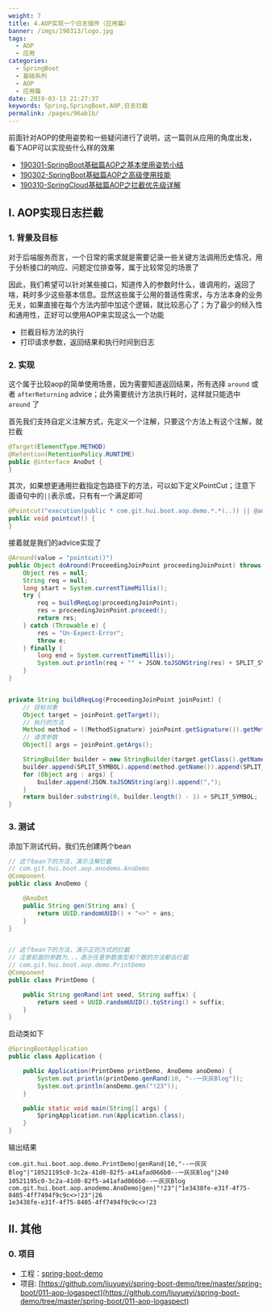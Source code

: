 ```yaml
---
weight: 7
title: 4.AOP实现一个日志插件（应用篇）
banner: /imgs/190313/logo.jpg
tags: 
  - AOP
  - 应用
categories: 
  - SpringBoot
  - 基础系列
  - AOP
  - 应用篇
date: 2019-03-13 21:27:37
keywords: Spring,SpringBoot,AOP,日志拦截
permalink: /pages/96ab1b/
---
```


前面针对AOP的使用姿势和一些疑问进行了说明，这一篇则从应用的角度出发，看下AOP可以实现些什么样的效果

- [190301-SpringBoot基础篇AOP之基本使用姿势小结](http://spring.hhui.top/spring-blog/2019/03/01/190301-SpringBoot%E5%9F%BA%E7%A1%80%E7%AF%87AOP%E4%B9%8B%E5%9F%BA%E6%9C%AC%E4%BD%BF%E7%94%A8%E5%A7%BF%E5%8A%BF%E5%B0%8F%E7%BB%93/)
- [190302-SpringBoot基础篇AOP之高级使用技能](http://spring.hhui.top/spring-blog/2019/03/02/190302-SpringBoot%E5%9F%BA%E7%A1%80%E7%AF%87AOP%E4%B9%8B%E9%AB%98%E7%BA%A7%E4%BD%BF%E7%94%A8%E6%8A%80%E8%83%BD/)
- [190310-SpringCloud基础篇AOP之拦截优先级详解](http://spring.hhui.top/spring-blog/2019/03/10/190310-SpringCloud%E5%9F%BA%E7%A1%80%E7%AF%87AOP%E4%B9%8B%E6%8B%A6%E6%88%AA%E4%BC%98%E5%85%88%E7%BA%A7%E8%AF%A6%E8%A7%A3/)

<!-- more -->

## I. AOP实现日志拦截

### 1. 背景及目标

对于后端服务而言，一个日常的需求就是需要记录一些关键方法调用历史情况，用于分析接口的响应、问题定位排查等，属于比较常见的场景了

因此，我们希望可以针对某些接口，知道传入的参数时什么，谁调用的，返回了啥，耗时多少这些基本信息。显然这些属于公用的普适性需求，与方法本身的业务无关，如果直接在每个方法内部中加这个逻辑，就比较恶心了；为了最少的倾入性和通用性，正好可以使用AOP来实现这么一个功能

- 拦截目标方法的执行
- 打印请求参数，返回结果和执行时间到日志

### 2. 实现

这个属于比较aop的简单使用场景，因为需要知道返回结果，所有选择 `around` 或者 `afterReturning` advice；此外需要统计方法执行耗时，这样就只能选中 `around` 了

首先我们支持自定义注解方式，先定义一个注解，只要这个方法上有这个注解，就拦截

```java
@Target(ElementType.METHOD)
@Retention(RetentionPolicy.RUNTIME)
public @interface AnoDot {
}
```

其次，如果想更通用拦截指定包路径下的方法，可以如下定义PointCut；注意下面语句中的`||`表示或，只有有一个满足即可

```java
@Pointcut("execution(public * com.git.hui.boot.aop.demo.*.*(..)) || @annotation(AnoDot)")
public void pointcut() {
}
```

接着就是我们的advice实现了

```java
@Around(value = "pointcut()")
public Object doAround(ProceedingJoinPoint proceedingJoinPoint) throws Throwable {
    Object res = null;
    String req = null;
    long start = System.currentTimeMillis();
    try {
        req = buildReqLog(proceedingJoinPoint);
        res = proceedingJoinPoint.proceed();
        return res;
    } catch (Throwable e) {
        res = "Un-Expect-Error";
        throw e;
    } finally {
        long end = System.currentTimeMillis();
        System.out.println(req + "" + JSON.toJSONString(res) + SPLIT_SYMBOL + (end - start));
    }
}


private String buildReqLog(ProceedingJoinPoint joinPoint) {
    // 目标对象
    Object target = joinPoint.getTarget();
    // 执行的方法
    Method method = ((MethodSignature) joinPoint.getSignature()).getMethod();
    // 请求参数
    Object[] args = joinPoint.getArgs();

    StringBuilder builder = new StringBuilder(target.getClass().getName());
    builder.append(SPLIT_SYMBOL).append(method.getName()).append(SPLIT_SYMBOL);
    for (Object arg : args) {
        builder.append(JSON.toJSONString(arg)).append(",");
    }
    return builder.substring(0, builder.length() - 1) + SPLIT_SYMBOL;
}
```

### 3. 测试

添加下测试代码，我们先创建两个bean

```java
// 这个bean下的方法，演示注解拦截
// com.git.hui.boot.aop.anodemo.AnoDemo
@Component
public class AnoDemo {

    @AnoDot
    public String gen(String ans) {
        return UUID.randomUUID() + "<>" + ans;
    }
}


// 这个bean下的方法，演示正则方式的拦截
// 注意前面的参数为..，表示任意参数类型和个数的方法都会拦截
// com.git.hui.boot.aop.demo.PrintDemo
@Component
public class PrintDemo {

    public String genRand(int seed, String suffix) {
        return seed + UUID.randomUUID().toString() + suffix;
    }
}
```

启动类如下

```java
@SpringBootApplication
public class Application {

    public Application(PrintDemo printDemo, AnoDemo anoDemo) {
        System.out.println(printDemo.genRand(10, "--一灰灰Blog"));
        System.out.println(anoDemo.gen("!23"));
    }

    public static void main(String[] args) {
        SpringApplication.run(Application.class);
    }
}
```

输出结果

```
com.git.hui.boot.aop.demo.PrintDemo|genRand|10,"--一灰灰Blog"|"10521195c0-3c2a-41d0-82f5-a41afad066b0--一灰灰Blog"|240
10521195c0-3c2a-41d0-82f5-a41afad066b0--一灰灰Blog
com.git.hui.boot.aop.anodemo.AnoDemo|gen|"!23"|"1e3438fe-e31f-4f75-8405-4ff7494f9c9c<>!23"|26
1e3438fe-e31f-4f75-8405-4ff7494f9c9c<>!23
```

## II. 其他

### 0. 项目

- 工程：[spring-boot-demo](https://github.com/liuyueyi/spring-boot-demo)
- 项目: [https://github.com/liuyueyi/spring-boot-demo/tree/master/spring-boot/011-aop-logaspect](https://github.com/liuyueyi/spring-boot-demo/tree/master/spring-boot/011-aop-logaspect)

